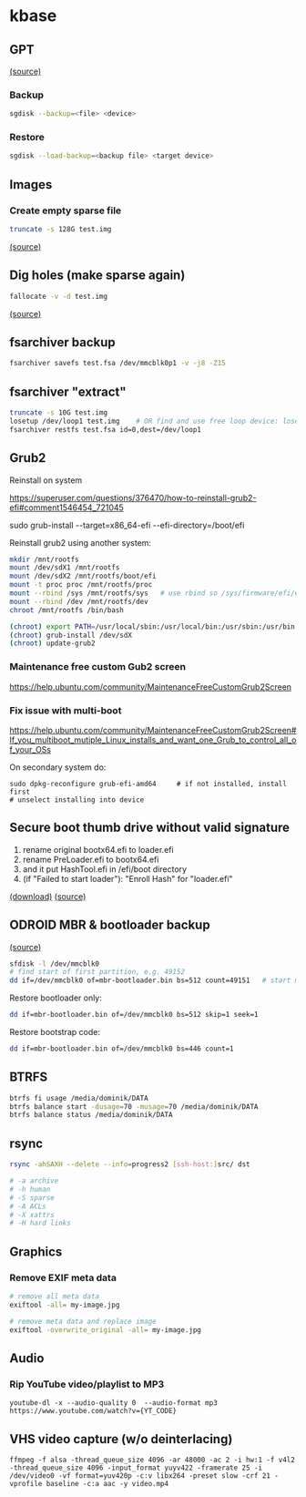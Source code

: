 # kbase

## GPT

[(source)](https://www.dedoimedo.com/computers/gpt-disk-backup-partition-table.html)

### Backup

```bash
sgdisk --backup=<file> <device>
```

### Restore

```bash
sgdisk --load-backup=<backup file> <target device>
```

## Images

### Create empty sparse file

```bash
truncate -s 128G test.img
```

[(source)](https://www.systutorials.com/handling-sparse-files-on-linux/)

## Dig holes (make sparse again)

```bash
fallocate -v -d test.img
```

[(source)](https://www.systutorials.com/handling-sparse-files-on-linux/#comment-170695)


## fsarchiver backup

```bash
fsarchiver savefs test.fsa /dev/mmcblk0p1 -v -j8 -Z15
```

## fsarchiver "extract"

```bash
truncate -s 10G test.img
losetup /dev/loop1 test.img    # OR find and use free loop device: losetup -f --show test.img
fsarchiver restfs test.fsa id=0,dest=/dev/loop1
```


## Grub2

Reinstall on system

https://superuser.com/questions/376470/how-to-reinstall-grub2-efi#comment1546454_721045

  sudo grub-install --target=x86_64-efi --efi-directory=/boot/efi

Reinstall grub2 using another system:

```bash
mkdir /mnt/rootfs
mount /dev/sdX1 /mnt/rootfs
mount /dev/sdX2 /mnt/rootfs/boot/efi
mount -t proc proc /mnt/rootfs/proc
mount --rbind /sys /mnt/rootfs/sys   # use rbind so /sys/firmware/efi/efivars is populated
mount --rbind /dev /mnt/rootfs/dev
chroot /mnt/rootfs /bin/bash

(chroot) export PATH=/usr/local/sbin:/usr/local/bin:/usr/sbin:/usr/bin:/sbin:/bin   # depending on system
(chroot) grub-install /dev/sdX
(chroot) update-grub2
```

### Maintenance free custom Gub2 screen

https://help.ubuntu.com/community/MaintenanceFreeCustomGrub2Screen

### Fix issue with multi-boot

https://help.ubuntu.com/community/MaintenanceFreeCustomGrub2Screen#If_you_multiboot_mutiple_Linux_installs_and_want_one_Grub_to_control_all_of_your_OSs

On secondary system do:
```
sudo dpkg-reconfigure grub-efi-amd64     # if not installed, install first
# unselect installing into device
```

## Secure boot thumb drive without valid signature

  1. rename original bootx64.efi to loader.efi
  2. rename PreLoader.efi to bootx64.efi
  3. and it put HashTool.efi in /efi/boot directory
  4. (if "Failed to start loader"): "Enroll Hash" for "loader.efi"

[(download)](https://blog.hansenpartnership.com/linux-foundation-secure-boot-system-released/)
[(source)](https://gitlab.com/systemrescue/systemrescue-sources/-/issues/50)


## ODROID MBR & bootloader backup

[(source)](https://forum.odroid.com/viewtopic.php?t=22930)


```bash
sfdisk -l /dev/mmcblk0
# find start of first partition, e.g. 49152
dd if=/dev/mmcblk0 of=mbr-bootloader.bin bs=512 count=49151   # start minus 1 sector
```

Restore bootloader only:

```bash
dd if=mbr-bootloader.bin of=/dev/mmcblk0 bs=512 skip=1 seek=1
```

Restore bootstrap code:

```bash
dd if=mbr-bootloader.bin of=/dev/mmcblk0 bs=446 count=1
```


## BTRFS

```bash
btrfs fi usage /media/dominik/DATA
btrfs balance start -dusage=70 -musage=70 /media/dominik/DATA
btrfs balance status /media/dominik/DATA
```

## rsync

```bash
rsync -ahSAXH --delete --info=progress2 [ssh-host:]src/ dst

# -a archive
# -h human
# -S sparse
# -A ACLs
# -X xattrs
# -H hard links
```

## Graphics

### Remove EXIF meta data

```bash
# remove all meta data
exiftool -all= my-image.jpg

# remove meta data and replace image
exiftool -overwrite_original -all= my-image.jpg
```


## Audio

### Rip YouTube video/playlist to MP3

```
youtube-dl -x --audio-quality 0  --audio-format mp3 https://www.youtube.com/watch?v={YT_CODE}
```

## VHS video capture (w/o deinterlacing)

```shell
ffmpeg -f alsa -thread_queue_size 4096 -ar 48000 -ac 2 -i hw:1 -f v4l2 -thread_queue_size 4096 -input_format yuyv422 -framerate 25 -i /dev/video0 -vf format=yuv420p -c:v libx264 -preset slow -crf 21 -vprofile baseline -c:a aac -y video.mp4
```
